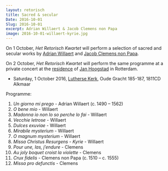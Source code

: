 ```yaml
---
layout: retorisch
title: Sacred & secular
Date: 2016-10-01
Slug: 2016-10-01
excerpt: Adrian Willaert & Jacob Clemens non Papa
image: 2016-10-01-willaert-kyrie.jpg
---
```


On 1 October, _Het Retorisch Kwartet_ will perform a selection of sacred and secular works by [Adrian Willaert](https://en.wikipedia.org/wiki/Adrian_Willaert) and [Jacob Clemens non Papa](https://en.wikipedia.org/wiki/Jacob_Clemens_non_Papa).

On 2 October, _Het Retorisch Kwartet_  will perform the same programme at a private concert at the [residence](http://www.architectuurinrotterdam.nl/building.php?buildingid=131&lang=nl) of [Jan Hoogstad](https://nl.wikipedia.org/wiki/Jan_Hoogstad) in Rotterdam.

* Saturday, 1 October 2016, [Lutherse Kerk](http://luthersekerkalkmaar.nl), Oude Gracht 185-187, 1811CD Alkmaar

Programme:

1. _Un giorno mi prego_ - Adrian Willaert (c. 1490 – 1562)
1. _O bene mio_ - Willaert
1. _Madonna io non lo so perche lo fai_ - Willaert
1. _Vecchie letrose_ - Willaert
1. _Dulces exuviae_ - Willaert
1. _Mirabile mysterium_ - Willaert
1. _O magnum mysterium_ - Willaert
1. _Missa Christus Resurgens - Kyrie_ - Willaert
1. _Pour une, las, j’endure_ - Clemens
1. _Au joly boquet croist la violette_ - Clemens
1. _Crux fidelis_ - Clemens non Papa (c. 1510 – c. 1555)
1. _Missa pro defunctis_ - Clemens
